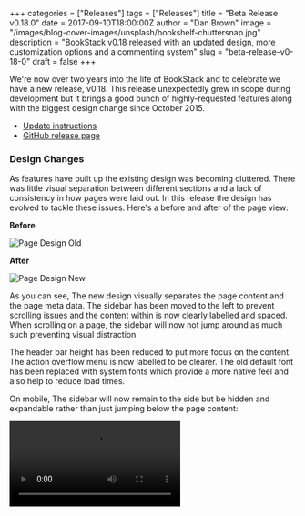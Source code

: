 +++
categories = ["Releases"]
tags = ["Releases"]
title = "Beta Release v0.18.0"
date = 2017-09-10T18:00:00Z
author = "Dan Brown"
image = "/images/blog-cover-images/unsplash/bookshelf-chuttersnap.jpg"
description = "BookStack v0.18 released with an updated design, more customization options and a commenting system"
slug = "beta-release-v0-18-0"
draft = false
+++

We're now over two years into the life of BookStack and to celebrate we have a new release, v0.18. This release unexpectedly grew in scope during
development but it brings a good bunch of highly-requested features along with the biggest design change since October 2015.

* [Update instructions](https://www.bookstackapp.com/docs/admin/updates)
* [GitHub release page](https://github.com/BookStackApp/BookStack/releases/tag/v0.18.0)



### Design Changes

As features have built up the existing design was becoming cluttered. There was little visual separation between different sections and
a lack of consistency in how pages were laid out. In this release the design has evolved to tackle these issues. Here's a before and after of the page view:

**Before**

![Page Design Old](/images/2017/09/page_design_old.png)

**After**

![Page Design New](/images/2017/09/page_design_new.png)

As you can see, The new design visually separates the page content and the page meta data. The sidebar has been moved to the left to prevent scrolling issues
and the content within is now clearly labelled and spaced. When scrolling on a page, the sidebar will now not jump around as much such preventing visual distraction.

The header bar height has been reduced to put more focus on the content. The action overflow menu is now labelled to be clearer.
The old default font has been replaced with system fonts which provide a more native feel and also help to reduce load times. 

On mobile, The sidebar will now remain to the side but be hidden and expandable rather than just jumping below the page content:

<video src="/images/2017/09/bookstack_mobile_sidebar.mp4" controls/>

Overall I'm hoping the design changes will be welcome but if they cause any issues please let me know by [creating an issue on GitHub](https://github.com/BookStackApp/BookStack/issues).

### Commenting System

Feedback is crucial to writing good documentation. Since the start of the year [@Abijeet](https://github.com/BookStackApp/BookStack/pull/261) has been doing some great work on adding comments to BookStack.
You can now find comments at the bottom of pages. Comments are displayed chronologically and are given an ID which can be used as a reference and allows comments to be directly linked to.

Depending on permissions you can add, delete, edit and even reply to comments. Markdown is supported within comments to allow more advanced formatting.

![BookStack Comment System](/images/2017/09/comments.png)

Upon update ensure you update role permissions to allow users to work with comments.

### Custom Homepage

The option to change the homepage has become a highly requested feature so, with the design changes taking place, it seemed like a good idea to add in this feature.
In the settings area you can now select any page to show as the homepage. Once set, The existing lists on the homepage will move into a sidebar.
This homepage will show to all users regardless of permissions set.

<div style='position:relative;padding-bottom:73%'><iframe src='https://gfycat.com/ifr/WetOblongCamel?autoplay=0' frameborder='0' scrolling='no' width='100%' height='100%' style='position:absolute;top:0;left:0;' allowfullscreen></iframe></div>

&nbsp;

In addition, The default homepage has been cleaned up a little by extending the 'Recently Updated Pages' list and removing the 'Recently Created' list as they 
usually had a lot of overlap. 

### Language Updates 🇮🇹 🇩🇪 🇯🇵

With this release we have more content translated thanks, yet again, to awesome people on GitHub.
[Thanks to @cipi1965](https://github.com/BookStackApp/BookStack/pull/501) Italian is now a language option.
Improvements & updates to German and Japanese translations have been made by [@timoschwarzer](https://github.com/BookStackApp/BookStack/pull/474) and [@msaus](https://github.com/BookStackApp/BookStack/pull/483).

### Full List of Changes


* Added commenting system (Thanks to [@Abijeet, #261](https://github.com/BookStackApp/BookStack/pull/261), [#47](https://github.com/BookStackApp/BookStack/issues/47)).
* Large project-wide design revamp ([#480](https://github.com/BookStackApp/BookStack/issues/480)).
* Switch all fonts to use system fonts ([#423](https://github.com/BookStackApp/BookStack/issues/423)).
* Added Italian Translations ([#501, Thanks to @cipi1965](https://github.com/BookStackApp/BookStack/pull/501)).
* Updated German Translations ([#474, Thanks to @timoschwarzer](https://github.com/BookStackApp/BookStack/pull/474)).
* Updated Japanese Translations ([#483, Thanks to @msaus](https://github.com/BookStackApp/BookStack/pull/483)).
* Improved customization options:
  * Added setting for a custom homepage to be set ([#372](https://github.com/BookStackApp/BookStack/issues/372), [#126](https://github.com/BookStackApp/BookStack/issues/126)).
  * Made it possible to override codemirror (Code block) theme ([#455](https://github.com/BookStackApp/BookStack/issues/455)).
  * Added docs instructions for overriding BookStack fonts ([#423](https://github.com/BookStackApp/BookStack/issues/423)).
* Converted most of the angular code to Vue.JS or vanilla JS.
* Updated some views to support better cross-language pluralization ([#417](https://github.com/BookStackApp/BookStack/issues/417)).
* Fixed design bug with long attachment names ([#460](https://github.com/BookStackApp/BookStack/issues/460)).
* Fixed issue with markdown callout shortcut producing bad HTML ([#470](https://github.com/BookStackApp/BookStack/issues/470)).
* Fixed broken quick-save shortcut in WYSIWYG editor ([#467](https://github.com/BookStackApp/BookStack/issues/467)).

### Next Steps

As part of v0.18 a fair bit of time was dedicated to migrating a lot of the AngularJS code.
For v0.19 the aim is to remove angular completely which will achieve a large reduction in the production JS file size and keep the codebase consistent.

Since comments were added I think notifications will start to become more requested since it's difficult to know when someone has replied to your comment.
Therefore this may be further developed or at least planned out during the next release cycle. It's a challenging feature to implement though
as care will need to be take in regards to performance and installation complexity.

[Some great work](https://github.com/BookStackApp/BookStack/pull/494) has been going on to add book cover art and a grid display option so I'll be looking to merge
that in for the next release.

Laravel, the PHP framework BookStack is built on, has released version 5.5 recently so we'll look to upgrade to this soon. This will mean a PHP version requirement change to PHP7.
It's advised to move to PHP7 now if you have not already, even just for the performance benefits.

----

<span style="font-size: 0.8em;opacity:0.8;">Header Image Credits: &nbsp; <a style="background-color:black;color:white;text-decoration:none;padding:4px 6px;font-family:-apple-system, BlinkMacSystemFont, &quot;San Francisco&quot;, &quot;Helvetica Neue&quot;, Helvetica, Ubuntu, Roboto, Noto, &quot;Segoe UI&quot;, Arial, sans-serif;font-size:12px;font-weight:bold;line-height:1.2;display:inline-block;border-radius:3px;" href="https://unsplash.com/@chuttersnap?utm_medium=referral&amp;utm_campaign=photographer-credit&amp;utm_content=creditBadge" target="_blank" rel="noopener noreferrer"><span style="display:inline-block;padding:2px 3px;"><svg xmlns="http://www.w3.org/2000/svg" style="height:12px;width:auto;position:relative;vertical-align:middle;top:-1px;fill:white;" viewBox="0 0 32 32"><title></title><path d="M20.8 18.1c0 2.7-2.2 4.8-4.8 4.8s-4.8-2.1-4.8-4.8c0-2.7 2.2-4.8 4.8-4.8 2.7.1 4.8 2.2 4.8 4.8zm11.2-7.4v14.9c0 2.3-1.9 4.3-4.3 4.3h-23.4c-2.4 0-4.3-1.9-4.3-4.3v-15c0-2.3 1.9-4.3 4.3-4.3h3.7l.8-2.3c.4-1.1 1.7-2 2.9-2h8.6c1.2 0 2.5.9 2.9 2l.8 2.4h3.7c2.4 0 4.3 1.9 4.3 4.3zm-8.6 7.5c0-4.1-3.3-7.5-7.5-7.5-4.1 0-7.5 3.4-7.5 7.5s3.3 7.5 7.5 7.5c4.2-.1 7.5-3.4 7.5-7.5z"></path></svg></span><span style="display:inline-block;padding:2px 3px;">chuttersnap</span></a></span>
